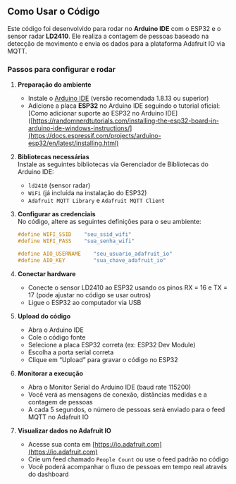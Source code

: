 ## Como Usar o Código

Este código foi desenvolvido para rodar no **Arduino IDE** com o ESP32 e o sensor radar **LD2410**. Ele realiza a contagem de pessoas baseado na detecção de movimento e envia os dados para a plataforma Adafruit IO via MQTT.

### Passos para configurar e rodar

1. **Preparação do ambiente**  
   - Instale o [Arduino IDE](https://www.arduino.cc/en/software) (versão recomendada 1.8.13 ou superior)  
   - Adicione a placa **ESP32** no Arduino IDE seguindo o tutorial oficial:  
     [Como adicionar suporte ao ESP32 no Arduino IDE]([https://randomnerdtutorials.com/installing-the-esp32-board-in-arduino-ide-windows-instructions/](https://docs.espressif.com/projects/arduino-esp32/en/latest/installing.html)

2. **Bibliotecas necessárias**  
   Instale as seguintes bibliotecas via Gerenciador de Bibliotecas do Arduino IDE:  
   - `ld2410` (sensor radar)  
   - `WiFi` (já incluída na instalação do ESP32)  
   - `Adafruit MQTT Library` e `Adafruit MQTT Client`

3. **Configurar as credenciais**  
   No código, altere as seguintes definições para o seu ambiente:  
   ```cpp
   #define WIFI_SSID    "seu_ssid_wifi"
   #define WIFI_PASS    "sua_senha_wifi"

   #define AIO_USERNAME    "seu_usuario_adafruit_io"
   #define AIO_KEY         "sua_chave_adafruit_io"

4. **Conectar hardware**  
   - Conecte o sensor LD2410 ao ESP32 usando os pinos RX = 16 e TX = 17 (pode ajustar no código se usar outros)  
   - Ligue o ESP32 ao computador via USB

5. **Upload do código**  
   - Abra o Arduino IDE  
   - Cole o código fonte  
   - Selecione a placa ESP32 correta (ex: ESP32 Dev Module)  
   - Escolha a porta serial correta  
   - Clique em “Upload” para gravar o código no ESP32

6. **Monitorar a execução**  
   - Abra o Monitor Serial do Arduino IDE (baud rate 115200)  
   - Você verá as mensagens de conexão, distâncias medidas e a contagem de pessoas  
   - A cada 5 segundos, o número de pessoas será enviado para o feed MQTT no Adafruit IO

7. **Visualizar dados no Adafruit IO**  
   - Acesse sua conta em [https://io.adafruit.com](https://io.adafruit.com)  
   - Crie um feed chamado `People Count` ou use o feed padrão no código  
   - Você poderá acompanhar o fluxo de pessoas em tempo real através do dashboard

